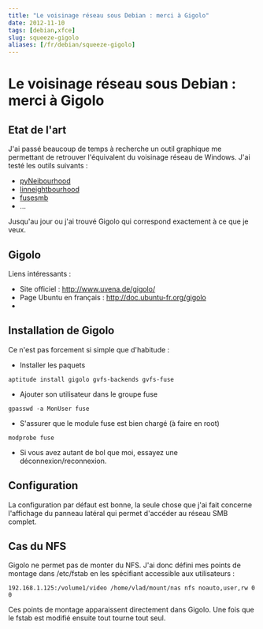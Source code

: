 ```yaml
---
title: "Le voisinage réseau sous Debian : merci à Gigolo"
date: 2012-11-10
tags: [debian,xfce]
slug: squeeze-gigolo
aliases: [/fr/debian/squeeze-gigolo]
---
```

# Le voisinage réseau sous Debian : merci à Gigolo

## Etat de l'art
J'ai passé beaucoup de temps à recherche un outil graphique me permettant de retrouver l'équivalent du voisinage réseau de Windows. J'ai testé les outils suivants :

*	[pyNeibourhood](https://launchpad.net/pyneighborhood)
*	[linneightbourhood](http://www.bnro.de/~schmidjo/)
*	[fusesmb](http://www.ricardis.tudelft.nl/~vincent/fusesmb/)
*	...

Jusqu'au jour ou j'ai trouvé Gigolo qui correspond exactement à ce que je veux.

## Gigolo

Liens intéressants :

*	Site officiel : http://www.uvena.de/gigolo/
*	Page Ubuntu en français : http://doc.ubuntu-fr.org/gigolo
*	

## Installation de Gigolo

Ce n'est pas forcement si simple que d'habitude : 

*	Installer les paquets

```
aptitude install gigolo gvfs-backends gvfs-fuse
```

*	Ajouter son utilisateur dans le groupe fuse

```
gpasswd -a MonUser fuse
```

*	S'assurer que le module fuse est bien chargé (à faire en root)

```
modprobe fuse
```

*	Si vous avez autant de bol que moi, essayez une déconnexion/reconnexion.

## Configuration

La configuration par défaut est bonne, la seule chose que j'ai fait concerne l'affichage du panneau latéral qui permet d'accéder au réseau SMB complet.

## Cas du NFS

Gigolo ne permet pas de monter du NFS. J'ai donc défini mes points de montage dans /etc/fstab en les spécifiant accessible aux utilisateurs :

```
192.168.1.125:/volume1/video /home/vlad/mount/nas nfs noauto,user,rw 0 0
```

Ces points de montage apparaissent directement dans Gigolo. Une fois que le fstab est modifié ensuite tout tourne tout seul.


